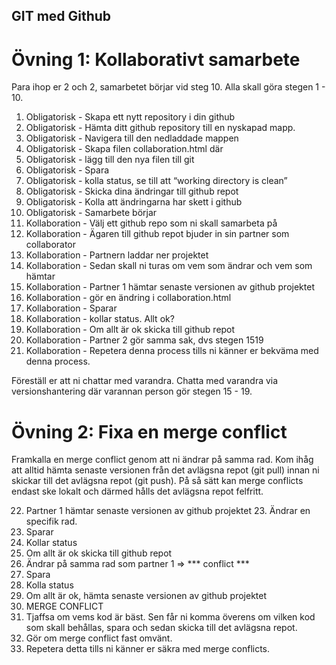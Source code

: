 ## GIT med Github

# Övning 1: Kollaborativt samarbete

Para ihop er 2 och 2, samarbetet börjar vid steg 10. 
Alla skall göra stegen 1­ - 10.

1. Obligatorisk - Skapa ett nytt repository i din github
2. Obligatorisk - Hämta ditt github repository till en nyskapad mapp.
3. Obligatorisk - Navigera till den nedladdade mappen
4. Obligatorisk - Skapa filen collaboration.html där
5. Obligatorisk - lägg till den nya filen till git
6. Obligatorisk - Spara
7. Obligatorisk - kolla status, se till att “working directory is clean”
8. Obligatorisk - Skicka dina ändringar till github repot
9. Obligatorisk - Kolla att ändringarna har skett i github
10. Obligatorisk - Samarbete börjar
11. Kollaboration - Välj ett github repo som ni skall samarbeta på
12. Kollaboration - Ägaren till github repot bjuder in sin partner som collaborator
13. Kollaboration - Partnern laddar ner projektet
14. Kollaboration - Sedan skall ni turas om vem som ändrar och vem som hämtar
15. Kollaboration - Partner 1 hämtar senaste versionen av github projektet
16. Kollaboration - gör en ändring i collaboration.html
17. Kollaboration - Sparar
18. Kollaboration - kollar status. Allt ok?
19. Kollaboration - Om allt är ok skicka till github repot
20. Kollaboration - Partner 2 gör samma sak, dvs stegen 15­19
21. Kollaboration - Repetera denna process tills ni känner er bekväma med denna process. 

Föreställ er
att ni chattar med varandra. 
Chatta med varandra via versionshantering där varannan person gör stegen 15­ - 19.


# Övning 2: Fixa en merge conflict

Framkalla en merge conflict genom att ni ändrar på samma rad. Kom ihåg att alltid hämta senaste versionen från det avlägsna repot (git pull) innan ni skickar till det avlägsna repot (git push). På så sätt kan merge conflicts endast ske lokalt och därmed hålls det avlägsna repot felfritt.

22. Partner 1 hämtar senaste versionen av github projektet 23. Ändrar en specifik rad.
24. Sparar
25. Kollar status
26. Om allt är ok skicka till github repot
27. Ändrar på samma rad som partner 1 => *** conflict ***
28. Spara
29. Kolla status
30. Om allt är ok, hämta senaste versionen av github projektet
31. MERGE CONFLICT
32. Tjaffsa om vems kod är bäst. Sen får ni komma överens om vilken kod som skall
behållas, spara och sedan skicka till det avlägsna repot.
33. Gör om merge conflict fast omvänt.
34. Repetera detta tills ni känner er säkra med merge conflicts.
